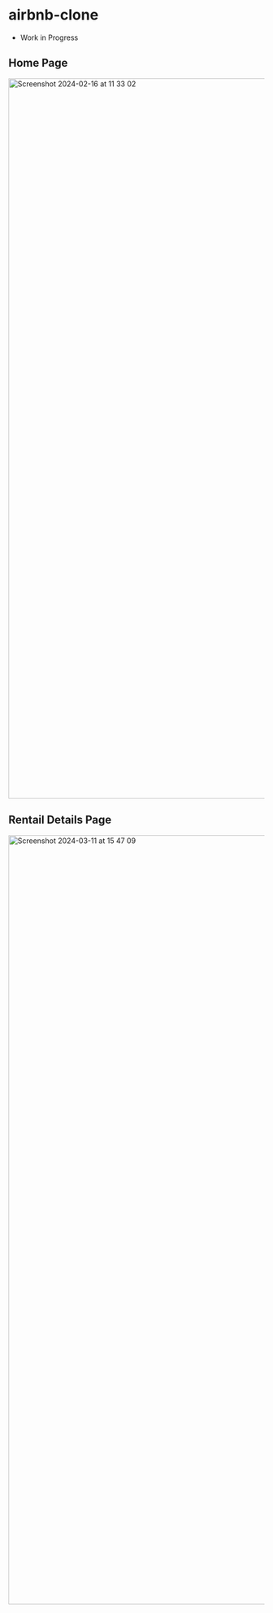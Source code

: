 # airbnb-clone

- Work in Progress

## Home Page

<img width="1416" alt="Screenshot 2024-02-16 at 11 33 02" src="https://github.com/matea-nikolac/airbnb-clone/assets/62067357/c7eb1e7d-d490-4076-8a79-dee9c11c5601">

## Rentail Details Page

<img width="1512" alt="Screenshot 2024-03-11 at 15 47 09" src="https://github.com/matea-nikolac/airbnb-clone/assets/62067357/fd77aa8c-5e74-4466-9d19-f53a281ad1cb">
